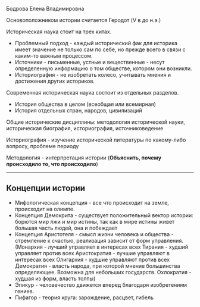Бодрова Елена Владимировна

Основоположником истории считается Геродот (V в до н.э.)


Историческая наука стоит на трех китах.
- Проблемный подход - каждый исторический фак для историка имеет значение не только сам по себе, но прежде всего в связи с каким-то важным процессом.
- Источники - письменные, устные и вещественные - несут определенную информацию о том обществе, котором они возникли.
- Историография - не изобретать колесо, учитывать мнения и достижения других историков.

Современная историческая наука состоит из отдельных разделов.
- История общества в целом (всеобщая или всемирная)
- История отдельных стран, народов, цивилизаций

Общие исторические дисциплины: методология исторической науки, историческая биография, историография, источниковедение

Историография - изучение исторической литературы по какому-либо вопросу, проблеме периоду

Методология - интерпретация истории (**Объяснить, почему происходило то, что происходило**)

-------
## Концепции истории

- Мифологическая концепция - все что происходит на земле, происходит на олимпе.
- Концепция Демокрита - существует положительный вектор истории: борются мир лжи и мир истины, так как в мире истины живет большая часть людей, она и побеждает
- Концепция Аристотеля - смысл жизни человека и общества - стремление к счастью, реализация зависит от форм управления. (Монархия - лучший управляет в интересах всех
  Тирания - худший управляет против всех
  Аристократия - лучшие управляют в интересах всех
  Олигархия - худшие управляют против всех
  Демократия - власть народа, при которой мнение большинства определяющее. Возможна для небольших государств.
  Охлократия - худшая из форм, власть толпы)
- Эпикур - человечество движется вперед благодаря изобретениям гениев. 
- Пифагор - теория круга: зарождение, расцвет, гибель
